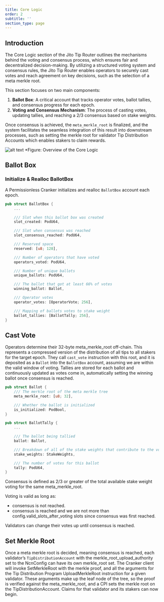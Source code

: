 ```yaml
---
title: Core Logic
order: 2
subtitle: ''
section_type: page
---
```


## Introduction

The Core Logic section of the Jito Tip Router outlines the mechanisms behind the voting and consensus process, which ensures fair and decentralized decision-making.
By utilizing a structured voting system and consensus rules, the Jito Tip Router enables operators to securely cast votes and reach agreement on key decisions, such as the selection of a meta merkle root.

This section focuses on two main components:

1. **Ballot Box**: A critical account that tracks operator votes, ballot tallies, and consensus progress for each epoch.
2. **Voting and Consensus Mechanism**: The process of casting votes, updating tallies, and reaching a 2/3 consensus based on stake weights.

Once consensus is achieved, the `meta_merkle_root` is finalized, and the system facilitates the seamless integration of this result into downstream processes, such as setting the merkle root for validator Tip Distribution Accounts which enables stakers to claim rewards.

![alt text](/shared/images/tiprouter/core_logic.png)
*Figure: Overview of the Core Logic


## Ballot Box

### Initialize & Realloc BallotBox

A Permissionless Cranker initializes and realloc `BallotBox` account each epoch.

```rust
pub struct BallotBox {
    ...

    /// Slot when this ballot box was created
    slot_created: PodU64,

    /// Slot when consensus was reached
    slot_consensus_reached: PodU64,

    /// Reserved space
    reserved: [u8; 128],

    /// Number of operators that have voted
    operators_voted: PodU64,

    /// Number of unique ballots
    unique_ballots: PodU64,

    /// The ballot that got at least 66% of votes
    winning_ballot: Ballot,

    /// Operator votes
    operator_votes: [OperatorVote; 256],

    /// Mapping of ballots votes to stake weight
    ballot_tallies: [BallotTally; 256],
}
```

## Cast Vote

Operators determine their 32-byte meta_merkle_root off-chain.
This represents a compressed version of the distribution of all tips to all stakers for the target epoch.
They call `cast_vote` instruction with this root, and it is deposited as a `Ballot` into the `BallotBox` account, assuming we are within the valid window of voting.
Tallies are stored for each ballot and continuously updated as votes come in, automatically setting the winning ballot once consensus is reached.

```rust
pub struct Ballot {
    /// The merkle root of the meta merkle tree
    meta_merkle_root: [u8; 32],

    /// Whether the ballot is initialized
    is_initialized: PodBool,
}

pub struct BallotTally {
    ...

    /// The ballot being tallied
    ballot: Ballot,

    /// Breakdown of all of the stake weights that contribute to the vote
    stake_weights: StakeWeights,

    /// The number of votes for this ballot
    tally: PodU64,
}
```

Consensus is defined as 2/3 or greater of the total available stake weight voting for the same meta_merkle_root.

Voting is valid as long as: 
- consensus is not reached.
- consensus is reached and we are not more than config.valid_slots_after_voting slots since consensus was first reached.

Validators can change their votes up until consensus is reached.

## Set Merkle Root

Once a meta merkle root is decided, meaning consensus is reached, each validator’s `TipDistributionAccount` with the merkle_root_upload_authority set to the NcnConfig can have its own merkle_root set.
The Cranker client will invoke SetMerkleRoot with the merkle proof, and all the arguments for the Tip Distribution Program UploadMerkleRoot instruction for a given validator.
These arguments make up the leaf node of the tree, so the proof is verified against the meta_merkle_root, and a CPI sets the merkle root on the TipDistributionAccount.
Claims for that validator and its stakers can now begin.


